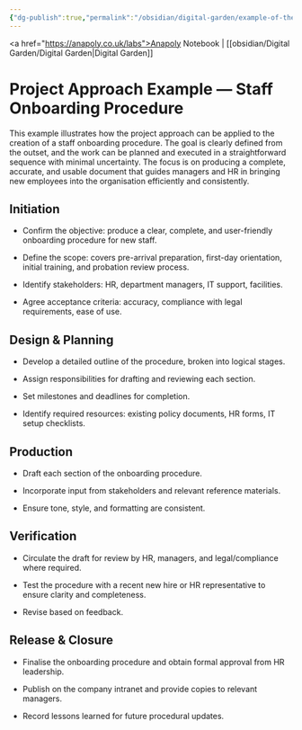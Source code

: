 ```yaml
---
{"dg-publish":true,"permalink":"/obsidian/digital-garden/example-of-the-project-approach/","created":"2025-08-15T07:44:56.458+01:00","updated":"2025-08-20T12:37:31.577+01:00"}
---
```


<a href="https://anapoly.co.uk/labs">Anapoly Notebook</a> | [[obsidian/Digital Garden/Digital Garden\|Digital Garden]] 

# Project Approach Example — Staff Onboarding Procedure

This example illustrates how the project approach can be applied to the creation of a staff onboarding procedure. The goal is clearly defined from the outset, and the work can be planned and executed in a straightforward sequence with minimal uncertainty. The focus is on producing a complete, accurate, and usable document that guides managers and HR in bringing new employees into the organisation efficiently and consistently.

## Initiation

- Confirm the objective: produce a clear, complete, and user-friendly onboarding procedure for new staff.
    
- Define the scope: covers pre-arrival preparation, first-day orientation, initial training, and probation review process.
    
- Identify stakeholders: HR, department managers, IT support, facilities.
    
- Agree acceptance criteria: accuracy, compliance with legal requirements, ease of use.
    

## Design & Planning

- Develop a detailed outline of the procedure, broken into logical stages.
    
- Assign responsibilities for drafting and reviewing each section.
    
- Set milestones and deadlines for completion.
    
- Identify required resources: existing policy documents, HR forms, IT setup checklists.
    

## Production

- Draft each section of the onboarding procedure.
    
- Incorporate input from stakeholders and relevant reference materials.
    
- Ensure tone, style, and formatting are consistent.
    

## Verification

- Circulate the draft for review by HR, managers, and legal/compliance where required.
    
- Test the procedure with a recent new hire or HR representative to ensure clarity and completeness.
    
- Revise based on feedback.
    

## Release & Closure

- Finalise the onboarding procedure and obtain formal approval from HR leadership.
    
- Publish on the company intranet and provide copies to relevant managers.
    
- Record lessons learned for future procedural updates.